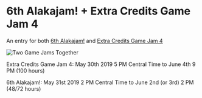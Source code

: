 # 6th Alakajam! + Extra Credits Game Jam 4
An entry for both [6th Alakajam!](https://alakajam.com/6th-alakajam/announcements) and [Extra Credits Game Jam 4](https://itch.io/jam/extra-credits-game-jam-4)

![Two Game Jams Together](https://i.imgur.com/EzFgM2G.png)

Extra Credits Game Jam 4:
May 30th 2019 5 PM Central Time to June 4th 9 PM (100 hours)

6th Alakajam!:
May 31st 2019 2 PM Central Time to June 2nd (or 3rd) 2 PM (48/72 hours)
